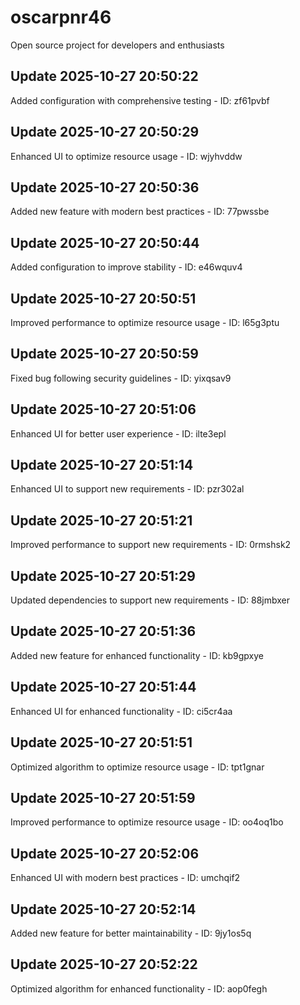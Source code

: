 # oscarpnr46
Open source project for developers and enthusiasts

## Update 2025-10-27 20:50:22
Added configuration with comprehensive testing - ID: zf61pvbf


## Update 2025-10-27 20:50:29
Enhanced UI to optimize resource usage - ID: wjyhvddw


## Update 2025-10-27 20:50:36
Added new feature with modern best practices - ID: 77pwssbe


## Update 2025-10-27 20:50:44
Added configuration to improve stability - ID: e46wquv4


## Update 2025-10-27 20:50:51
Improved performance to optimize resource usage - ID: l65g3ptu


## Update 2025-10-27 20:50:59
Fixed bug following security guidelines - ID: yixqsav9


## Update 2025-10-27 20:51:06
Enhanced UI for better user experience - ID: ilte3epl


## Update 2025-10-27 20:51:14
Enhanced UI to support new requirements - ID: pzr302al


## Update 2025-10-27 20:51:21
Improved performance to support new requirements - ID: 0rmshsk2


## Update 2025-10-27 20:51:29
Updated dependencies to support new requirements - ID: 88jmbxer


## Update 2025-10-27 20:51:36
Added new feature for enhanced functionality - ID: kb9gpxye


## Update 2025-10-27 20:51:44
Enhanced UI for enhanced functionality - ID: ci5cr4aa


## Update 2025-10-27 20:51:51
Optimized algorithm to optimize resource usage - ID: tpt1gnar


## Update 2025-10-27 20:51:59
Improved performance to optimize resource usage - ID: oo4oq1bo


## Update 2025-10-27 20:52:06
Enhanced UI with modern best practices - ID: umchqif2


## Update 2025-10-27 20:52:14
Added new feature for better maintainability - ID: 9jy1os5q


## Update 2025-10-27 20:52:22
Optimized algorithm for enhanced functionality - ID: aop0fegh

